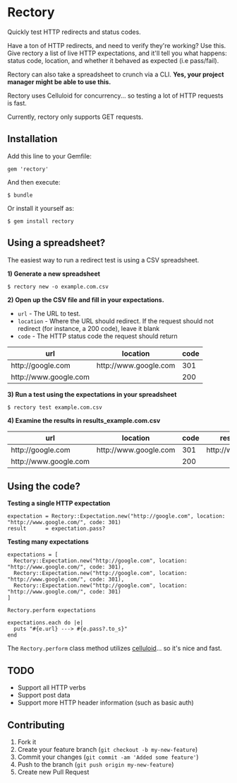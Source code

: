 # Rectory

Quickly test HTTP redirects and status codes.

Have a ton of HTTP redirects, and need to verify they're working? Use this. Give rectory a list of live HTTP expectations, and it'll tell you what happens: status code, location, and whether it behaved as expected (i.e pass/fail).

Rectory can also take a spreadsheet to crunch via a CLI. **Yes, your project manager might be able to use this.**

Rectory uses Celluloid for concurrency... so testing a lot of HTTP requests is fast.

Currently, rectory only supports GET requests.

## Installation

Add this line to your Gemfile:

    gem 'rectory'

And then execute:

    $ bundle

Or install it yourself as:

    $ gem install rectory

## Using a spreadsheet?

The easiest way to run a redirect test is using a CSV spreadsheet.

**1) Generate a new spreadsheet**

    $ rectory new -o example.com.csv

**2) Open up the CSV file and fill in your expectations.**

* `url` - The URL to test.
* `location` - Where the URL should redirect. If the request should not redirect (for instance, a 200 code), leave it blank
* `code` - The HTTP status code the request should return

<table>
  <thead>
    <tr>
      <th>url</th>
      <th>location</th>
      <th>code</th>
    </tr>
  </thead>
  <tbody>
    <tr>
      <td>http://google.com</td>
      <td>http://www.google.com</td>
      <td>301</td>
    </tr>
    <tr>
      <td>http://www.google.com</td>
      <td></td>
      <td>200</td>
    </tr>
  </tbody>
</table>

**3) Run a test using the expectations in your spreadsheet**

    $ rectory test example.com.csv

**4) Examine the results in results_example.com.csv**

<table>
  <thead>
    <tr>
      <th>url</th>
      <th>location</th>
      <th>code</th>
      <th>result_location</th>
      <th>result_code</th>
      <th>pass</th>
    </tr>
  </thead>
  <tbody>
    <tr>
      <td>http://google.com</td>
      <td>http://www.google.com</td>
      <td>301</td>
      <td>http://www.google.com</td>
      <td>301</td>
      <td>true</td>
    </tr>
    <tr>
      <td>http://www.google.com</td>
      <td></td>
      <td>200</td>
      <td></td>
      <td>200</td>
      <td>true</td>
    </tr>
  </tbody>
</table>

## Using the code?

**Testing a single HTTP expectation**

    expectation = Rectory::Expectation.new("http://google.com", location: "http://www.google.com/", code: 301)
    result      = expectation.pass?

**Testing many expectations**

    expectations = [
      Rectory::Expectation.new("http://google.com", location: "http://www.google.com/", code: 301),
      Rectory::Expectation.new("http://google.com", location: "http://www.google.com/", code: 301),
      Rectory::Expectation.new("http://google.com", location: "http://www.google.com/", code: 301)
    ]

    Rectory.perform expectations

    expectations.each do |e|
      puts "#{e.url} ---> #{e.pass?.to_s}"
    end

The `Rectory.perform` class method utilizes [celluloid](https://github.com/celluloid/celluloid)... so it's nice and fast.

## TODO

* Support all HTTP verbs
* Support post data
* Support more HTTP header information (such as basic auth)

## Contributing

1. Fork it
2. Create your feature branch (`git checkout -b my-new-feature`)
3. Commit your changes (`git commit -am 'Added some feature'`)
4. Push to the branch (`git push origin my-new-feature`)
5. Create new Pull Request
